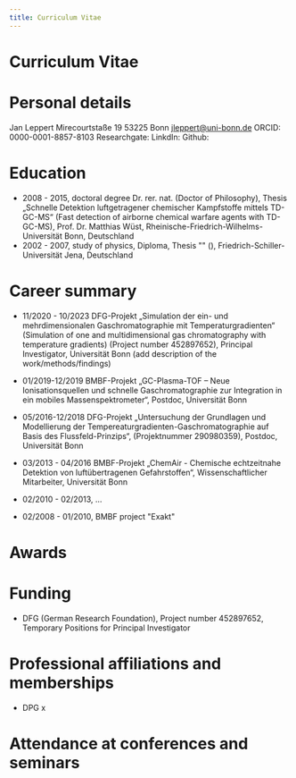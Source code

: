 ```yaml
---
title: Curriculum Vitae
---
```

# Curriculum Vitae

# Personal details
Jan Leppert
Mirecourtstaße 19
53225 Bonn
jleppert@uni-bonn.de
ORCID: 0000-0001-8857-8103
Researchgate:
LinkdIn:
Github:

# Education
* 2008 - 2015, doctoral degree Dr. rer. nat. (Doctor of Philosophy), Thesis „Schnelle Detektion luftgetragener chemischer Kampfstoffe mittels TD-GC-MS“ (Fast detection of airborne chemical warfare agents with TD-GC-MS), Prof. Dr. Matthias Wüst, Rheinische-Friedrich-Wilhelms-Universität Bonn, Deutschland
* 2002 - 2007, study of physics, Diploma, Thesis "" (), Friedrich-Schiller-Universität Jena, Deutschland

# Career summary

* 11/2020 - 10/2023 DFG-Projekt „Simulation der ein- und mehrdimensionalen Gaschromatographie mit Temperaturgradienten“ (Simulation of one and multidimensional gas chromatography with temperature gradients) (Project number 452897652), Principal Investigator, Universität Bonn
(add description of the work/methods/findings)

* 01/2019-12/2019 BMBF-Projekt „GC-Plasma-TOF – Neue Ionisationsquellen und schnelle Gaschromatographie zur Integration in ein mobiles Massenspektrometer“, Postdoc, Universität Bonn

* 05/2016-12/2018 DFG-Projekt „Untersuchung der Grundlagen und Modellierung der Tempereaturgradienten-Gaschromatographie auf Basis des Flussfeld-Prinzips“, (Projektnummer 290980359), Postdoc, Universität Bonn

* 03/2013 - 04/2016 BMBF-Projekt „ChemAir - Chemische echtzeitnahe Detektion von luftübertragenen Gefahrstoffen“, Wissenschaftlicher Mitarbeiter, Universität Bonn

* 02/2010 - 02/2013, ...

* 02/2008 - 01/2010, BMBF project "Exakt"

# Awards

# Funding
* DFG (German Research Foundation), Project number 452897652, Temporary Positions for Principal Investigator

# Professional affiliations and memberships
* DPG
  x
# Attendance at conferences and seminars

